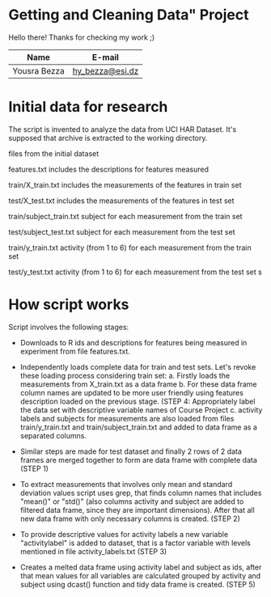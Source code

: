 # Getting and Cleaning Data" Project

Hello there! Thanks for checking my work ;)

Name | E-mail
------------ | -------------
Yousra Bezza| hy_bezza@esi.dz



# Initial data for research

The script is invented to analyze the data from UCI HAR Dataset. It's supposed that archive is extracted to the working directory.

files from the initial dataset

features.txt includes the descriptions for features measured

train/X_train.txt includes the measurements of the features in train set 

test/X_test.txt includes the measurements of the features in test set

train/subject_train.txt subject for each measurement from the train set

test/subject_test.txt subject for each measurement from the test set

train/y_train.txt activity (from 1 to 6) for each measurement from the train set

test/y_test.txt activity (from 1 to 6) for each measurement from the test set
s

# How script works

Script involves the following stages:

* Downloads to R ids and descriptions for features being measured in experiment from file features.txt.

* Independently loads complete data for train and test sets. Let's revoke these loading process considering train set:
	a. Firstly loads the measurements from X_train.txt as a data frame
	b. For these data frame column names are updated to be more user friendly using features description loaded on the previous stage. (STEP 4: Appropriately label 		the data set with descriptive variable names of Course Project
	c. activity labels and subjects for measurements are also loaded from files train/y_train.txt and train/subject_train.txt and added to data frame as a separated 		columns.

* Similar steps are made for test dataset and finally 2 rows of 2 data frames are merged together to form are data frame with complete data (STEP 1)

* To extract measurements that involves only mean and standard deviation values script uses grep, that finds column names that includes "mean()" or "std()" (also columns activity and subject are added to filtered data frame, since they are important dimensions). After that all new data frame with only necessary columns is created. (STEP 2)

* To provide descriptive values for activity labels a new variable "activitylabel" is added to dataset, that is a factor variable with levels mentioned in file activity_labels.txt (STEP 3)

* Creates a melted data frame using activity label and subject as ids, after that mean values for all variables are calculated grouped by activity and subject using dcast() function and tidy data frame is created. (STEP 5)
